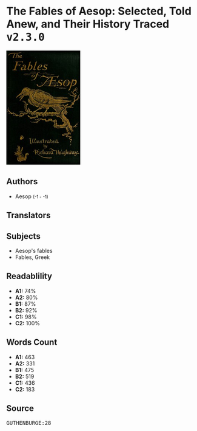 # The Fables of Aesop: Selected, Told Anew, and Their History Traced <kbd>v2.3.0</kbd>

![](./cover.medium.jpg "")

## Authors


 - Aesop <small>(-1 - -1)</small>

## Translators



## Subjects


 - Aesop's fables
 - Fables, Greek

## Readablility


 - **A1:** 74%
 - **A2:** 80%
 - **B1:** 87%
 - **B2:** 92%
 - **C1:** 98%
 - **C2:** 100%

## Words Count


 - **A1:** 463
 - **A2:** 331
 - **B1:** 475
 - **B2:** 519
 - **C1:** 436
 - **C2:** 183

## Source


<kbd>GUTHENBURGE:28</kbd>
